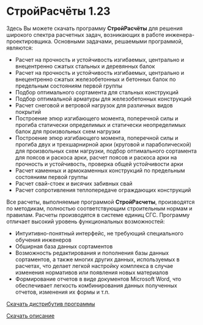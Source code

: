 # СтройРасчёты 1.23
Здесь Вы можете скачать программу **СтройРасчёты** для решения широкого спектра расчетных задач, возникающих в работе инженера-проектировщика. Основными задачами, решаемыми программой, являются: 
  -	Расчет на прочность и устойчивость изгибаемых, центрально и внецентренно сжатых стальных и деревянных балок
  - Расчет на прочность и устойчивость изгибаемых, центрально и внецентренно сжатых железобетонных и бетонных балок по предельным состояниям первой группы
  - Подбор оптимального сортамента для стальных конструкций
  - Подбор оптимальной арматуры для железобетонных конструкций
  - Расчет снеговой и ветровой нагрузок для различных видов покрытий
  - Построение эпюр изгибающего момента, поперечной силы и прогиба статически определимых и статически неопределимых балок для произвольных схем нагрузки
  - Построение эпюр изгибающего момента, поперечной силы и прогиба двух и трехшарнирной арки (круговой и параболической) для произвольных схем нагрузки, подбор оптимального сортамента для поясов и раскоса арки, расчет поясов и раскоса арки на прочность и устойчивость, проверка общей устойчивости арки
  - Расчет каменных и армокаменных конструкций по предельным состояниям первой группы
  - Расчет свай-стоек и висячих забивных свай
  - Расчет сопротивления теплопередаче ограждающих конструкций

Все расчеты, выполняемые программой **СтройРасчеты**, производятся по методикам, полностью соответствующим строительным нормам и правилам. Расчеты производятся в системе единиц СГС. Программу отличает высокий уровень функциональных возможностей:
  - Интуитивно-понятный интерфейс, не требующий специального обучения инженеров
  - Обширная база данных сортаментов
  - Возможность редактирования и пополнения базы данных сортаментов, а также многих других данных, используемых в расчетах, что делает легкой настройку комплекса в случае изменения нормативов или появления новых материалов
  - Формирование отчетов в виде документов Microsoft Word, что обеспечивает легкость комбинирования данных полученных отчетов, изменения их формы и т.п.
   
[Скачать дистрибутив программы](https://github.com/RBaskakov/1C/UchetPU/УчётПУ.dt)

[Скачать описание](https://github.com/RBaskakov/1C)
